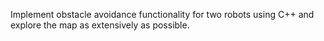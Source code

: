 Implement obstacle avoidance functionality for two robots using C++ and explore the map as extensively as possible.
